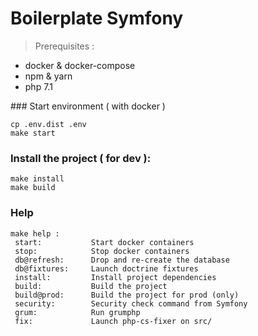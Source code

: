 # Boilerplate Symfony

> Prerequisites :
- docker & docker-compose
- npm & yarn
- php 7.1 

### Start environment ( with docker )
```
cp .env.dist .env
make start
```

### Install the project ( for dev ):
```
make install
make build
```

### Help
```
make help :
 start:           Start docker containers
 stop:            Stop docker containers
 db@refresh:      Drop and re-create the database
 db@fixtures:     Launch doctrine fixtures
 install:         Install project dependencies
 build:           Build the project
 build@prod:      Build the project for prod (only)
 security:        Security check command from Symfony
 grum:            Run grumphp
 fix:             Launch php-cs-fixer on src/
```